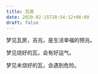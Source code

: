 ```yaml
---
title: 瓦房
date: 2020-02-15T20:54:12+08:00
draft: false
---
```


梦见瓦房，吉兆，是生活幸福的预兆。



梦见烧好的瓦，会有好运气。



梦见未烧好的瓦，会遇到危险。

